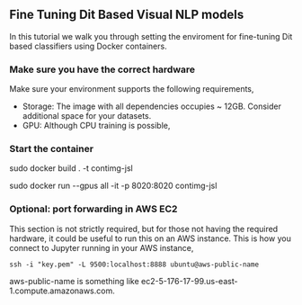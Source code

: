 ## Fine Tuning Dit Based Visual NLP models
In this tutorial we walk you through setting the enviroment for fine-tuning Dit based classifiers using Docker containers.
### Make sure you have the correct hardware
Make sure your environment supports the following requirements,
* Storage: The image with all dependencies occupies ~ 12GB. Consider additional space for your datasets.
* GPU: Although CPU training is possible, 

### Start the container
sudo docker build . -t contimg-jsl

sudo docker run --gpus all -it -p 8020:8020 contimg-jsl

### Optional: port forwarding in AWS EC2
This section is not strictly required, but for those not having the required hardware, it could be useful to run this on an AWS instance.
This is how you connect to Jupyter running in your AWS instance,
```
ssh -i "key.pem" -L 9500:localhost:8888 ubuntu@aws-public-name

```

aws-public-name is something like ec2-5-176-17-99.us-east-1.compute.amazonaws.com.
